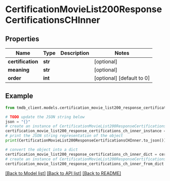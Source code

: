 # CertificationMovieList200ResponseCertificationsCHInner


## Properties

Name | Type | Description | Notes
------------ | ------------- | ------------- | -------------
**certification** | **str** |  | [optional] 
**meaning** | **str** |  | [optional] 
**order** | **int** |  | [optional] [default to 0]

## Example

```python
from tmdb_client.models.certification_movie_list200_response_certifications_ch_inner import CertificationMovieList200ResponseCertificationsCHInner

# TODO update the JSON string below
json = "{}"
# create an instance of CertificationMovieList200ResponseCertificationsCHInner from a JSON string
certification_movie_list200_response_certifications_ch_inner_instance = CertificationMovieList200ResponseCertificationsCHInner.from_json(json)
# print the JSON string representation of the object
print(CertificationMovieList200ResponseCertificationsCHInner.to_json())

# convert the object into a dict
certification_movie_list200_response_certifications_ch_inner_dict = certification_movie_list200_response_certifications_ch_inner_instance.to_dict()
# create an instance of CertificationMovieList200ResponseCertificationsCHInner from a dict
certification_movie_list200_response_certifications_ch_inner_from_dict = CertificationMovieList200ResponseCertificationsCHInner.from_dict(certification_movie_list200_response_certifications_ch_inner_dict)
```
[[Back to Model list]](../README.md#documentation-for-models) [[Back to API list]](../README.md#documentation-for-api-endpoints) [[Back to README]](../README.md)


